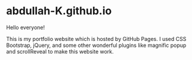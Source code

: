 # abdullah-K.github.io

Hello everyone!

This is my portfolio website which is hosted by GitHub Pages. I used CSS Bootstrap, jQuery, and some other wonderful plugins like magnific popup and scrollReveal to make this website work.

